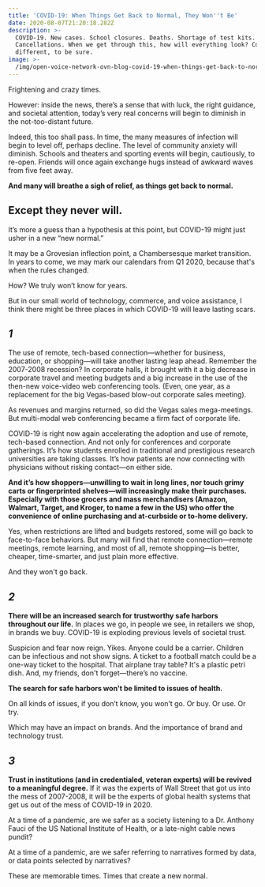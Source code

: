 ```yaml
---
title: 'COVID-19: When Things Get Back to Normal, They Won''t Be'
date: 2020-08-07T21:20:18.282Z
description: >-
  COVID-19. New cases. School closures. Deaths. Shortage of test kits.
  Cancellations. When we get through this, how will everything look? Completely
  different, to be sure.
image: >-
  /img/open-voice-network-ovn-blog-covid-19-when-things-get-back-to-normal-they-wont-be.jpg
---
```

Frightening and crazy times.

However: inside the news, there’s a sense that with luck, the right guidance, and societal attention, today’s very real concerns will begin to diminish in the not-too-distant future.

Indeed, this too shall pass. In time, the many measures of infection will begin to level off, perhaps decline. The level of community anxiety will diminish. Schools and theaters and sporting events will begin, cautiously, to re-open. Friends will once again exchange hugs instead of awkward waves from five feet away.

**And many will breathe a sigh of relief, as things get back to normal.**

## **Except they never will.**

It’s more a guess than a hypothesis at this point, but COVID-19 might just usher in a new “new normal.”

It may be a Grovesian inflection point, a Chambersesque market transition. In years to come, we may mark our calendars from Q1 2020, because that's when the rules changed.

How? We truly won’t know for years. 

But in our small world of technology, commerce, and voice assistance, I think there might be three places in which COVID-19 will leave lasting scars.

## _**1**_ 

The use of remote, tech-based connection—whether for business, education, or shopping—will take another lasting leap ahead. Remember the 2007-2008 recession? In corporate halls, it brought with it a big decrease in corporate travel and meeting budgets and a big increase in the use of the then-new voice-video web conferencing tools. (Even, one year, as a replacement for the big Vegas-based blow-out corporate sales meeting).

As revenues and margins returned, so did the Vegas sales mega-meetings. But multi-modal web conferencing became a firm fact of corporate life.

COVID-19 is right now again accelerating the adoption and use of remote, tech-based connection. And not only for conferences and corporate gatherings. It’s how students enrolled in traditional and prestigious research universities are taking classes. It’s how patients are now connecting with physicians without risking contact—on either side.

**And it’s how shoppers—unwilling to wait in long lines, nor touch grimy carts or fingerprinted shelves—will increasingly make their purchases. Especially with those grocers and mass merchandisers (Amazon, Walmart, Target, and Kroger, to name a few in the US) who offer the convenience of online purchasing and at-curbside or to-home delivery.**

Yes, when restrictions are lifted and budgets restored, some will go back to face-to-face behaviors. But many will find that remote connection—remote meetings, remote learning, and most of all, remote shopping—is better, cheaper, time-smarter, and just plain more effective.

And they won't go back.

## _**2**_ 

**There will be an increased search for trustworthy safe harbors throughout our life.** In places we go, in people we see, in retailers we shop, in brands we buy. COVID-19 is exploding previous levels of societal trust. 

Suspicion and fear now reign. Yikes. Anyone could be a carrier. Children can be infectious and not show signs. A ticket to a football match could be a one-way ticket to the hospital. That airplane tray table?  It's a plastic petri dish. And, my friends, don't forget—there’s no vaccine.     

**The search for safe harbors won't be limited to issues of health.** 

On all kinds of issues, if you don’t know, you won’t go. Or buy. Or use. Or try.

Which may have an impact on brands. And the importance of brand and technology trust.

## _**3**_

**Trust in institutions (and in credentialed, veteran experts) will be revived to a meaningful degree.** If it was the experts of Wall Street that got us into the mess of 2007-2008, it will be the experts of global health systems that get us out of the mess of COVID-19 in 2020.  

At a time of a pandemic, are we safer as a society listening to a Dr. Anthony Fauci of the US National Institute of Health, or a late-night cable news pundit?

At a time of a pandemic, are we safer referring to narratives formed by data, or data points selected by narratives? 

These are memorable times. Times that create a new normal.
